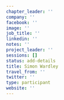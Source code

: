 ```yaml
---
chapter_leader: ''
company: ''
facebook: ''
image: ''
job_title: ''
linkedin: ''
notes: ''
project_leader: ''
sessions: []
status: add-details
title: Simon Wardley
travel_from: ''
twitter: ''
type: participant
website: ''
---
```


<!-- put more details about participant here -->